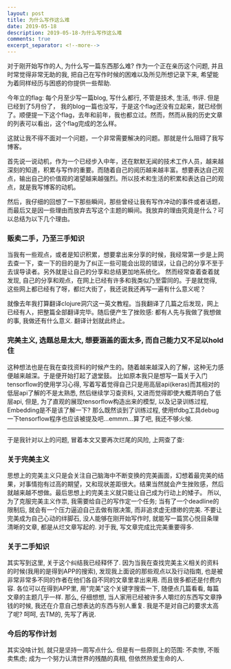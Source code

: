 ```yaml
---
layout: post
title: 为什么写作这么难
date: 2019-05-18
description: 2019-05-18-为什么写作这么难
comments: true
excerpt_separator: <!--more-->
---
```


对于刚开始写作的人, 为什么写一篇东西那么难? 作为一个正在亲历这个问题, 并且时常觉得非常无助的我, 把自己在写作时候的困难以及所见所想记录下来,  希望能为着同样经历与困惑的你提供一些帮助. 

<!--more-->

今年立的flag: 每个月至少写一篇blog, 写什么都行, 不管是技术, 生活, 书评.  但是已经到了5月份了， 我的blog一篇也没写，于是这个flag还没有立起来，就已经倒了。顺便提一下这个flag，去年和前年，我也都立过。然而，然而从我的历史文章的列表可以看出，这个flag完成的怎么样。

这就让我不得不面对一个问题，一个非常需要解决的问题。那就是什么阻碍了我写博客。

首先说一说动机，作为一个已经步入中年，还在默默无闻的技术工作人员，越来越深刻的知道，积累与写作的重要。而随着自己的阅历越来越丰富。想要表达自己观点，输出自己的价值观的渴望越来越强烈。所以技术和生活的积累和表达自己的观点，就是我写博客的动机。

然后，我仔细的回想了一下那些瞬间，那些曾经让我有写作冲动的事件或者话题，而最后又是因一些理由而放弃去写这个主题的瞬间。我放弃的理由究竟是什么？可以总结为以下几个理由。

### 贩卖二手，乃至三手知识
当我有一些观点，或者是知识积累，想要拿出来分享的时候，我经常第一步是上网去查一下，查一下的目的是为了纠正一些可能会出现的错误，让自己的分享不至于去误导读者。另外就是让自己的分享和总结更加地系统化。
然而经常查着查着就发现, 自己的分享和观点，在网上已经有许多和我类似乃至雷同的。于是就觉得, 这些网上都已经有了呀，都烂大街了，我还说我还再写一遍有什么意义呢？

就像去年我打算翻译clojure洞穴这一英文教程。当我翻译了几篇之后发现，网上已经有人，把整篇全部翻译完毕。随后便产生了挫败感: 都有人先与我做了我想做的事, 我做还有什么意义. 翻译计划就此终止。

### 完美主义, 选题总是太大, 想要涵盖的面太多, 而自己能力又不足以hold住
这种想法也是在我在查找资料的时候产生的。随着越来越深入的了解，这种无力感便越来越深。于是便开始打起了退堂鼓。
比如原本我只是想写一篇关于入门tensorflow的使用学习心得, 写着写着觉得自己只是用高层api(keras)而其相对的低层api了解的不是太熟悉, 然后继续学习查资料, 又进而觉得即使大概弄明白了低层api, 但是, 为了直观的展现tensorflow构造出来的模型, 以及记录训练过程, Embedding是不是该了解一下? 那么既然谈到了训练过程, 使用tfdbg工具debug一下tensorflow程序也应该被提及吧…emmm…算了吧, 我还不够火候.

---

于是我针对以上的问题, 冒着本文又要再次烂尾的风险, 上网查了查:

### 关于完美主义
思想上的完美主义只是会关注自己脑海中不断变换的完美画面，幻想着最完美的结果，对事情抱有过高的期望，又和现状差距很大。结果当然就会产生挫败感，然后就越来越不想做。最后思想上的完美主义就只能让自己成为行动上的矮子。
所以, 为了克服完美主义作祟, 我需要给自己的写作定一个任务; 当有了一个deadline的限制后, 就会有一个压力逼迫自己去做有限决策, 而非追求虚无缥缈的完美. 
不要让完美成为自己心动的绊脚石, 没人能够在刚开始写作时, 就能写一篇赏心悦目条理清晰的文章, 都是从烂文章写起的. 对于我, 写文章完成比完美重要得多. 

### 关于二手知识
其实写到这里, 关于这个纠结我已经释怀了. 因为当我在查找完美主义相关的资料的时候(我用的是得到APP的搜索), 发现我上面说的那些观点以及行动指南, 也是被非常非常多不同的作者在他们各自不同的文章里拿出来用. 而且很多都还是付费内容. 各位可以在得到APP里, 用"完美"这个关键字搜索一下, 随便点几篇看看, 每篇文章的主题几乎一样. 
那么, 仔细想想, 当人家用已经被许多人嚼烂的东西写文章挣钱的时候, 我还在介意自己想表达的东西与别人重复. 我是不是对自己的要求太高了呢? 呵呵, 去TM的, 先写了再说. 

### 今后的写作计划
其实没啥计划, 就只是坚持一周写点什么. 但是有一些原则上的范围:
不卖惨, 不贩卖焦虑; 成为一个努力认清世界的残酷的真相, 但依然热爱生命的人.



